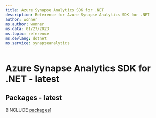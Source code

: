 ```yaml
---
title: Azure Synapse Analytics SDK for .NET
description: Reference for Azure Synapse Analytics SDK for .NET
author: wonner
ms.author: wonner
ms.data: 01/27/2023
ms.topic: reference
ms.devlang: dotnet
ms.service: synapseanalytics
---
```

# Azure Synapse Analytics SDK for .NET - latest
## Packages - latest
[!INCLUDE [packages](synapse-analytics-index.md)]